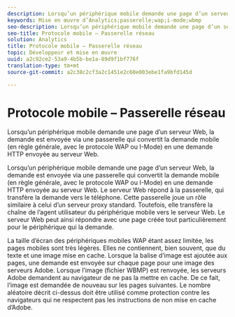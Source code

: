 ```yaml
---
description: Lorsqu’un périphérique mobile demande une page d’un serveur Web, la demande est envoyée via une passerelle qui convertit la demande mobile (en règle générale, avec le protocole WAP ou I-Mode) en une demande HTTP envoyée au serveur Web.
keywords: Mise en œuvre d’Analytics;passerelle;wap;i-mode;wbmp
seo-description: Lorsqu’un périphérique mobile demande une page d’un serveur Web, la demande est envoyée via une passerelle qui convertit la demande mobile (en règle générale, avec le protocole WAP ou I-Mode) en une demande HTTP envoyée au serveur Web.
seo-title: Protocole mobile – Passerelle réseau
solution: Analytics
title: Protocole mobile – Passerelle réseau
topic: Développeur et mise en œuvre
uuid: a2c92ce2-53a9-4b5b-be1a-89d9f1bf776f
translation-type: tm+mt
source-git-commit: a2c38c2cf3a2c1451e2c60e003ebe1fa9bfd145d

---
```



# Protocole mobile – Passerelle réseau

Lorsqu’un périphérique mobile demande une page d’un serveur Web, la demande est envoyée via une passerelle qui convertit la demande mobile (en règle générale, avec le protocole WAP ou I-Mode) en une demande HTTP envoyée au serveur Web.

Lorsqu’un périphérique mobile demande une page d’un serveur Web, la demande est envoyée via une passerelle qui convertit la demande mobile (en règle générale, avec le protocole WAP ou I-Mode) en une demande HTTP envoyée au serveur Web. Le serveur Web répond à la passerelle, qui transfère la demande vers le téléphone. Cette passerelle joue un rôle similaire à celui d’un serveur proxy standard. Toutefois, elle transfère la chaîne de l’agent utilisateur du périphérique mobile vers le serveur Web. Le serveur Web peut ainsi répondre avec une page créée tout particulièrement pour le périphérique qui la demande.

La taille d’écran des périphériques mobiles WAP étant assez limitée, les pages mobiles sont très légères. Elles ne contiennent, bien souvent, que du texte et une image mise en cache. Lorsque la balise d’image est ajoutée aux pages, une demande est envoyée sur chaque page pour une image des serveurs Adobe. Lorsque l’image (fichier WBMP) est renvoyée, les serveurs Adobe demandent au navigateur de ne pas la mettre en cache. De ce fait, l’image est demandée de nouveau sur les pages suivantes. Le nombre aléatoire décrit ci-dessus doit être utilisé comme protection contre les navigateurs qui ne respectent pas les instructions de non mise en cache d’Adobe.
